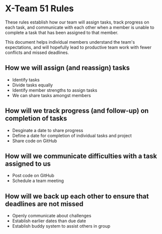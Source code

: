 
# X-Team 51 Rules

These rules establish how our team will assign tasks,
track progress on each task, and communicate with each other 
when a member is unable to complete a task that has been assigned to that member.

This document helps individual members understand the team's expectations,
and will hopefully lead to productive team work with fewer conflicts
and missed deadlines.

## How we will assign (and reassign) tasks

* Identify tasks
* Divide tasks equally
* Identify member strengths to assign tasks
* We can share tasks amongst members

## How will we track progress (and follow-up) on completion of tasks

* Desginate a date to share progress
* Define a date for completion of individual tasks and project
* Share code on GitHub

## How will we communicate difficulties with a task assigned to us

* Post code on GitHub
* Schedule a team meeting

## How will we back up each other to ensure that deadlines are not missed

* Openly communicate about challenges
* Establish earlier dates than due date
* Establish buddy system to assist others in group



